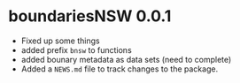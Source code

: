 # boundariesNSW 0.0.1

* Fixed up some things
* added prefix `bnsw` to functions
* added bounary metadata as data sets (need to complete)
* Added a `NEWS.md` file to track changes to the package.
